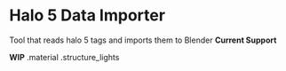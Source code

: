 # Halo 5 Data Importer
 Tool that reads halo 5 tags and imports them to Blender
**Current Support**

**WIP**
.material
.structure_lights
